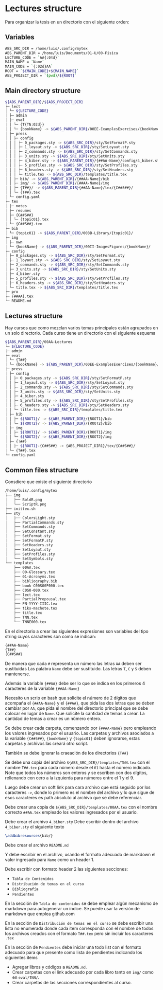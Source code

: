 # Lectures structure

Para organizar la tesis en un directorio con el siguiente orden:

## Variables

```bash
ABS_SRC_DIR = /home/luis/.config/mytex
ABS_PARENT_DIR = /home/luis/Documents/01-U/00-Fisica
LECTURE_CODE = `AA{:04d}`
MAIN_NAME = `Name`
MAIN_CODE = `{:02d}AA`
ROOT = `${MAIN_CODE}+${MAIN_NAME}`
ABS_PROJECT_DIR = `(pwd)/${ROOT}`
```

## Main directory structure

```bash
${ABS_PARENT_DIR}/${ABS_PROJECT_DIR}
├─ lect
│ └─ ${LECTURE_CODE}
│ ├─ admin
│ ├─ eval
│ │ └─ {T{TN:02d}}
│ │ └─ {bookName} -> ${ABS_PARENT_DIR}/00EE-ExamplesExercises/{bookName}/
│ ├─ press
│ │ ├─ config
│ │ │ ├─ 0_packages.sty -> ${ABS_SRC_DIR}/sty/SetFormatP.sty
│ │ │ ├─ 1_loyaut.sty -> ${ABS_SRC_DIR}/sty/SetLoyaut.sty
│ │ │ ├─ 2_commands.sty -> ${ABS_SRC_DIR}/sty/SetCommands.sty
│ │ │ ├─ 3_units.sty -> ${ABS_SRC_DIR}/sty/SetUnits.sty
│ │ │ ├─ 4_biber.sty -> ${ABS_PARENT_DIR}/{##AA-Name}/config/4_biber.sty
│ │ │ ├─ 5_profiles.sty -> ${ABS_SRC_DIR}/sty/SetProfiles.sty
│ │ │ ├─ 6_headers.sty -> ${ABS_SRC_DIR}/sty/SetHeaders.sty
│ │ │ └─ title.tex -> ${ABS_SRC_DIR}/templates/title.tex
│ │ ├─ bib/ -> ${ABS_PARENT_DIR}/{##AA-Name}/bib
│ │ ├─ img/ -> ${ABS_PARENT_DIR}/{##AA-Name}/img
│ │ ├─ {T##}/ -> ${ABS_PARENT_DIR}{##AA-Name}/tex/{C##S##}/
│ │ └─ {T##}.tex
│ └─ config.yaml
├─ tex
│ ├─ notes
│ ├─ resumes
│ ├─ {C##S##}
│ │ └─ {topic01}.tex
│ └─ {C##S##}.tex
├─ bib
│ └─ {topic01} -> ${ABS_PARENT_DIR}/00BB-Library/{topic01}/
├─ img
│ ├─ own
│ └─ {bookName} -> ${ABS_PARENT_DIR}/00II-ImagesFigures/{bookName}/
├─ config
│ ├─ 0_packages.sty -> ${ABS_SRC_DIR}/sty/SetFormat.sty
│ ├─ 1_loyaut.sty -> ${ABS_SRC_DIR}/sty/SetLoyaut.sty
│ ├─ 2_commands.sty -> ${ABS_SRC_DIR}/sty/SetCommands.sty
│ ├─ 3_units.sty -> ${ABS_SRC_DIR}/sty/SetUnits.sty
│ ├─ 4_biber.sty
│ ├─ 5_profiles.sty -> ${ABS_SRC_DIR}/sty/SetProfiles.sty
│ ├─ 6_headers.sty -> ${ABS_SRC_DIR}/sty/SetHeaders.sty
│ └─ title.tex -> ${ABS_SRC_DIR}/templates/title.tex
├─ pro
├─ {##AA}.tex
└─ README.md
```

## Lectures structure

Hay cursos que como mezclan varios temas principales están agrupados en
un solo directorio. Cada curso tiene un directorio con el siguiente esquema

```bash
${ABS_PARENT_DIR}/00AA-Lectures
└─ ${LECTURE_CODE}
├─ admin
├─ eval
│ └─ {T##}
│ └─ {bookName} -> ${ABS_PARENT_DIR}/00EE-ExamplesExercises/{bookName}/
├─ press
│ ├─ config
│ │ ├─ 0_packages.sty -> ${ABS_SRC_DIR}/sty/SetFormatP.sty
│ │ ├─ 1_loyaut.sty -> ${ABS_SRC_DIR}/sty/SetLoyaut.sty
│ │ ├─ 2_commands.sty -> ${ABS_SRC_DIR}/sty/SetCommands.sty
│ │ ├─ 3_units.sty -> ${ABS_SRC_DIR}/sty/SetUnits.sty
│ │ ├─ 4_biber.sty
│ │ ├─ 5_profiles.sty -> ${ABS_SRC_DIR}/sty/SetProfiles.sty
│ │ ├─ 6_headers.sty -> ${ABS_SRC_DIR}/sty/SetHeaders.sty
│ │ └─ title.tex -> ${ABS_SRC_DIR}/templates/title.tex
│ ├─ bib
│ │ ├─ ${ROOT1}/ -> ${ABS_PARENT_DIR}/{ROOT1}/bib
│ │ └─ ${ROOT2}/ -> ${ABS_PARENT_DIR}/{ROOT2}/bib
│ ├─ img
│ │ ├─ ${ROOT1}/ -> ${ABS_PARENT_DIR}/{ROOT1}/img
│ │ └─ ${ROOT2}/ -> ${ABS_PARENT_DIR}/{ROOT2}/img
│ ├─ {T##}
│ │ ├─ ${ROOT1}-{C##S##} -> {ABS_PROJECT_DIR1}/tex/{C##S##}/
│ └─ {T##}.tex
└─ config.yaml
```

## Common files structure

Consdiere que existe el siguiente directorio

```bash
/home/luis/.config/mytex
├── img
│   ├── BoldR.png
│   └── ScriptR.png
├── inittex.sh
├── sty
│   ├── ColorsLight.sty
│   ├── PartialCommands.sty
│   ├── SetCommands.sty
│   ├── SetConstant.sty
│   ├── SetFormat.sty
│   ├── SetFormatP.sty
│   ├── SetHeaders.sty
│   ├── SetLoyaut.sty
│   ├── SetProfiles.sty
│   └── SetSymbols.sty
└── templates
    ├── 00AA.tex
    ├── 00-Glossary.tex
    ├── 01-Acronyms.tex
    ├── bibliography.bib
    ├── book-C00S00P000.tex
    ├── C0S0-000.tex
    ├── lect.tex
    ├── PartialPropousal.tex
    ├── PN-YYYY-IIIC.tex
    ├── tiks-machote.tex
    ├── title.tex
    ├── TNN.tex
    └── TNNE000.tex
```

En el directorio a crear las siguientes expresiones son variables del tipo
string cuyos caracteres son como se indican:

```bash
{##AA-Name}
{T##}
{C##S##}
```

De manera que cada `#` representa un número las letras `AA` deben ser
sustituidas
Las palabra `Name` debe ser sustituido.
Las letras `T`, `C` y `S` deben mantenerse.

Además la variable `{##AA}` debe ser lo que se indica en los primeros 4
caracteres de la variable `{##AA-Name}`

Necesito un scrip en bash que solicite el número de 2 dígitos que acompaña
el `{##AA-Name}` y el `{##AA}`, que pida las dos letras que se deben cambiar
por `AA`, que pida el nombre del directorio principal que se debe colocar en
lugar de `Name`.
Que solicite la cantidad de temas a crear.
La cantidad de temas a crear es un número entero.

Se debe crear cada carpeta, comenzando por `{##AA-Name}` pero empleando
los valores ingresados por el usuario.
Las carpetas y archivos asociados a la variable `{C##S##}`, `{bookName}` y
`{topic01}` deben ignorarse,
estas carpetas y archivos las creará otro script.

También se debe ignorar la craeación de los directorios `{T##}`

Se debe una copia del archivo `${ABS_SRC_DIR}/templates/TNN.tex`
con el nombre `T##.tex` para cada número desde el `01` hasta el número
indicado.
Note que todos los números son enteros y se escriben con dos dígitos,
rellenando con cero a la izquierda para números entre el 1 y el 9.

Luego debe crear un soft link para cara archivo que está seguido por los
caracteres `->`, donde lo primero es el nombre del archivo y
lo que sigue de esos caracteres es path absoluto al archivo que se debe
referenciar.

Debe crear una copia de `${ABS_SRC_DIR}/templates/00AA.tex` con el nombre
correcto `##AA.tex` empleado los valores ingresados por el usuario.

Debe crear el archivo `4_biber.sty`
Debe escribir dentro del archivo `4_biber.sty` el siguiente texto

```tex
\addbibresources{bib/}
```

Debe crear el archivo `README.md`

Y debe escribir en el archivo, usando el formato adecuado de markdown
el valor ingresado para `Name` como un header 1.

Debe escribir con formato header 2 las siguientes secciones:

- `Tabla de Contenidos`
- `Distribución de temas en el curso`
- `Bibliografía`
- `Pendientes`

En la sección de `Tabla de contenidos` se debe emplear algún mecanismo de
markdown para autogenerar un índice.
Se puede usar la versión de markdown que emplea github.com

En la sección de `Distribución de temas en el curso` se debe escribir una
lista no enumerada donde cada item corresponda con el nombre de todos los
archivos creados con el formato `T##.tex` pero sin incluir los caracteres
`.tex`

En la sección de `Pendientes` debe iniciar una todo list con el formato
adecuado para que presente como lista de pendientes indicando los siguientes
items

- Agregar libros y códigos a `README.md`.
- Crear carpetas con el link adecuado por cada libro tanto en `img/`
  como en `eval/TNN/`.
- Crear carpetas de las secciones correspondientes al curso.
